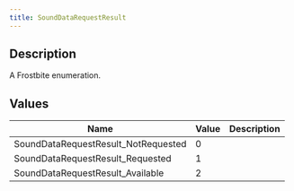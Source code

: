 ```yaml
---
title: SoundDataRequestResult
---
```

## Description

A Frostbite enumeration.

## Values

| Name                                 | Value | Description |
| ------------------------------------ | ----- | ----------- |
| SoundDataRequestResult\_NotRequested | 0     |             |
| SoundDataRequestResult\_Requested    | 1     |             |
| SoundDataRequestResult\_Available    | 2     |             |
